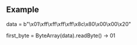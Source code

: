 ## Example
data = b"\x01\xff\xff\xff\xff\x8c\x80\x00\x00\x20"


first_byte = ByteArray(data).readByte()
  -> 01
